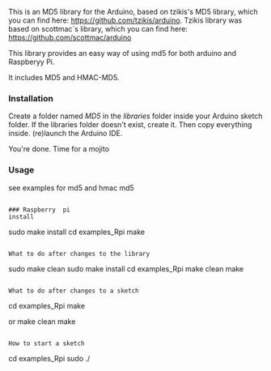 This is an MD5 library for the Arduino, based on tzikis's MD5 library, which you can find here:
https://github.com/tzikis/arduino.
Tzikis library was based on scottmac`s library, which you can find here: 
https://github.com/scottmac/arduino

This library provides an easy way of using md5 for both arduino and Raspberyy Pi.

It includes MD5 and HMAC-MD5.

### Installation
Create a folder named _MD5_ in the _libraries_ folder inside your Arduino sketch folder. If the
libraries folder doesn't exist, create it. Then copy everything inside. (re)launch the Arduino IDE.

You're done. Time for a mojito

### Usage

see examples for md5 and hmac md5
```

### Raspberry  pi
install
```
sudo make install
cd examples_Rpi
make
```

What to do after changes to the library
```
sudo make clean
sudo make install
cd examples_Rpi
make clean
make
```

What to do after changes to a sketch
```
cd examples_Rpi
make <sketch>

or 
make clean
make
```

How to start a sketch
```
cd examples_Rpi
sudo ./<sketch>
```
